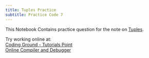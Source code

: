 ```yaml
---
title: Tuples Practice
subtitle: Practice Code 7
---
```


This Notebook Contains practice question for the note on [Tuples](DS_Tuples.ipynb).

Try working online at:  
[Coding Ground - Tutorials Point](https://www.tutorialspoint.com/execute_python3_online.php)  
[Online Compiler and Debugger](https://www.onlinegdb.com/online_python_compiler)
